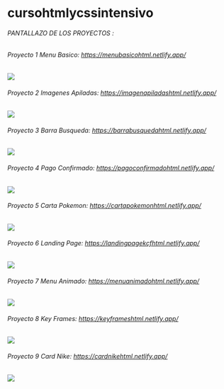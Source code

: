 # cursohtmlycssintensivo

###### PANTALLAZO DE LOS PROYECTOS :


###### Proyecto 1 Menu Basico: https://menubasicohtml.netlify.app/
![](https://i.ibb.co/0Yjd7CM/Captura.png)


###### Proyecto 2 Imagenes Apiladas: https://imagenapiladashtml.netlify.app/
![](https://i.ibb.co/4WK5n14/imagenesapiladas.png)


###### Proyecto 3 Barra Busqueda: https://barrabusquedahtml.netlify.app/
![](https://i.ibb.co/JvPqpKM/barrabusqueda.png)


###### Proyecto 4 Pago Confirmado: https://pagoconfirmadohtml.netlify.app/
![](https://i.ibb.co/3d5XhY7/pagoconfirmado.png)


###### Proyecto 5 Carta Pokemon: https://cartapokemonhtml.netlify.app/
![](https://i.ibb.co/0FFpBrc/cartapokemon.png)


###### Proyecto 6 Landing Page: https://landingpagekcfhtml.netlify.app/
![](https://i.ibb.co/Xjy8D6Z/landingpagehtml.png)


###### Proyecto 7 Menu Animado: https://menuanimadohtml.netlify.app/
![](https://i.ibb.co/qsZk5Fc/menuanimado.png)


###### Proyecto 8 Key Frames: https://keyframeshtml.netlify.app/
![](https://i.ibb.co/tsKgfzv/keyframes.png)


###### Proyecto 9 Card Nike: https://cardnikehtml.netlify.app/
![](https://i.ibb.co/GtTDwYt/cardnike.png)

